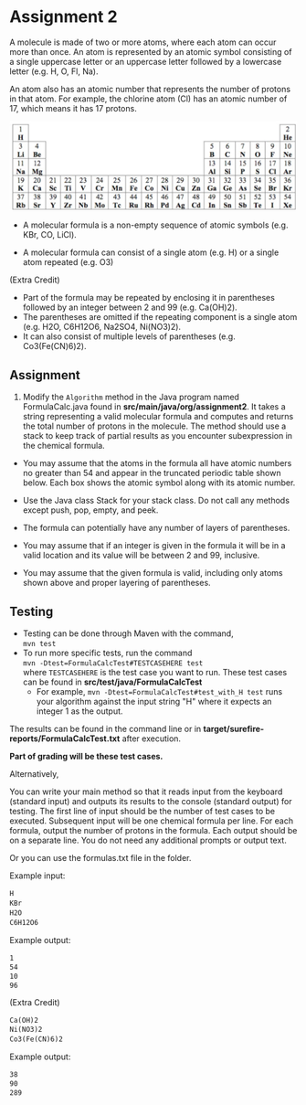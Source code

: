 # Assignment 2

A molecule is made of two or more atoms, where each atom can occur more than once. An atom is represented by an atomic symbol consisting of a single uppercase letter or an uppercase letter followed by a lowercase letter (e.g. H, O, Fl, Na).

An atom also has an atomic number that represents the number of protons in that atom. For example, the chlorine atom (Cl) has an atomic number of 17, which means it has 17 protons.

![atoms](Atoms.jpg)

* A molecular formula is a non-empty sequence of atomic symbols (e.g. KBr, CO, LiCl).

* A molecular formula can consist of a single atom (e.g. H) or a single atom repeated (e.g. O3)


(Extra Credit)

* Part of the formula may be repeated by enclosing it in parentheses followed by an integer between 2 and 99 (e.g. Ca(OH)2).
* The parentheses are omitted if the repeating component is a single atom (e.g. H2O, C6H12O6, Na2SO4, Ni(NO3)2).
* It can also consist of multiple levels of parentheses (e.g. Co3(Fe(CN)6)2).

## Assignment

1) Modify the `Algorithm` method in the Java program named FormulaCalc.java found in **src/main/java/org/assignment2**. It takes a string representing a valid molecular formula and computes and returns the total number of protons in the molecule. The method should use a stack to keep track of partial results as you encounter subexpression in the chemical formula.

  * You may assume that the atoms in the formula all have atomic numbers no greater than 54 and appear in the truncated periodic table shown below. Each box shows the atomic symbol along with its atomic number.

  * Use the Java class Stack for your stack class. Do not call any methods except push, pop, empty, and peek.
  * The formula can potentially have any number of layers of parentheses.
  * You may assume that if an integer is given in the formula it will be in a valid location and its value will be between 2 and 99, inclusive.
  * You may assume that the given formula is valid, including only atoms shown above and proper layering of parentheses.

## Testing

* Testing can be done through Maven with the command, <br> 
`mvn test` <br>
* To run more specific tests, run the command <br> 
`mvn -Dtest=FormulaCalcTest#TESTCASEHERE test` <br>
where `TESTCASEHERE` is the test case you want to run. These test cases can be found in **src/test/java/FormulaCalcTest** <br>
  * For example,  `mvn -Dtest=FormulaCalcTest#test_with_H test` runs your algorithm against the input string "H" where it expects an integer 1 as the output.

The results can be found in the command line or in **target/surefire-reports/FormulaCalcTest.txt** after execution.

**Part of grading will be these test cases.**

Alternatively,

You can write your main method so that it reads input from the keyboard (standard input) and outputs its results to the console (standard output) for testing. The first line of input should be the number of test cases to be executed. Subsequent input will be one chemical formula per line. For each formula, output the number of protons in the formula. Each output should be on a separate line. You do not need any additional prompts or output text.

Or you can use the formulas.txt file in the folder.

Example input:

```txt
H
KBr
H2O
C6H12O6
```

Example output:

```text
1
54
10
96
```


(Extra Credit)

```txt
Ca(OH)2
Ni(NO3)2
Co3(Fe(CN)6)2
```

Example output:

```text
38
90
289
```
